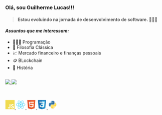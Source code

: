 ### Olá, sou Guilherme Lucas!!!


> #### Estou evoluindo na jornada de desenvolvimento de software. 🚀🚀🚀





#### ***Assuntos que me interessam:***

- 👨🏻‍💻 Programação
- 🧠 Filosofia Clássica
- 📈 Mercado financeiro e finanças pessoais
- 🪙 BLockchain
- 📖 História

##

<div>
     <a href=/>
     <img height= "180cm" src= "https://github-readme-stats.vercel.app/api?username=guilhermel1&show_icons=true&theme=nord&include_all_commits=true&count_private=true"/>
     <img height= "180cm" src="https://github-readme-stats.vercel.app/api/top-langs/?username=guilhermel1&layout=compact_count=16&theme=nord"/>
<div/>
 
##
<div stile="display: inline_block"><br>
     <img allign="center" alt="G-Js" height="30" widht="40" src="https://raw.githubusercontent.com/devicons/devicon/master/icons/javascript/javascript-plain.svg">
     <img allign="center" alt="G-React" height="30" widht="40" src="https://raw.githubusercontent.com/devicons/devicon/master/icons/react/react-original.svg">
     <img allign="center" alt="G-HMTL" height="30" widht="40" src="https://raw.githubusercontent.com/devicons/devicon/master/icons/html5/html5-original.svg">
     <img allign="center" alt="G-CSS" height="30" widht="40" src="https://raw.githubusercontent.com/devicons/devicon/master/icons/css3/css3-original.svg">
     <img allign="center" alt="G-Python" height="30" widht="40" src="https://raw.githubusercontent.com/devicons/devicon/master/icons/python/python-original.svg">         
<div/>     
